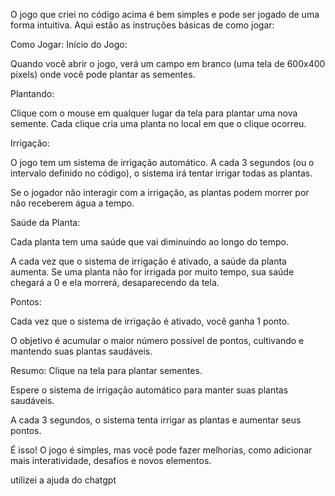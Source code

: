 O jogo que criei no código acima é bem simples e pode ser jogado de uma forma intuitiva. Aqui estão as instruções básicas de como jogar:

Como Jogar:
Início do Jogo:

Quando você abrir o jogo, verá um campo em branco (uma tela de 600x400 pixels) onde você pode plantar as sementes.

Plantando:

Clique com o mouse em qualquer lugar da tela para plantar uma nova semente. Cada clique cria uma planta no local em que o clique ocorreu.

Irrigação:

O jogo tem um sistema de irrigação automático. A cada 3 segundos (ou o intervalo definido no código), o sistema irá tentar irrigar todas as plantas.

Se o jogador não interagir com a irrigação, as plantas podem morrer por não receberem água a tempo.

Saúde da Planta:

Cada planta tem uma saúde que vai diminuindo ao longo do tempo.

A cada vez que o sistema de irrigação é ativado, a saúde da planta aumenta. Se uma planta não for irrigada por muito tempo, sua saúde chegará a 0 e ela morrerá, desaparecendo da tela.

Pontos:

Cada vez que o sistema de irrigação é ativado, você ganha 1 ponto.

O objetivo é acumular o maior número possível de pontos, cultivando e mantendo suas plantas saudáveis.

Resumo:
Clique na tela para plantar sementes.

Espere o sistema de irrigação automático para manter suas plantas saudáveis.

A cada 3 segundos, o sistema tenta irrigar as plantas e aumentar seus pontos.

É isso! O jogo é simples, mas você pode fazer melhorias, como adicionar mais interatividade, desafios e novos elementos.

utilizei a ajuda do chatgpt
